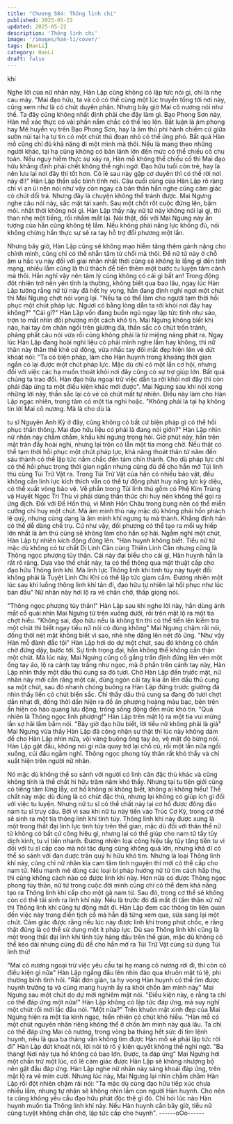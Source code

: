 ```yaml
---
title: "Chương 584: Thông linh chi"
published: 2025-05-22
updated: 2025-05-22
description: 'Thông linh chi'
image: '/images/han-li/cover/'
tags: [HanLi]
category: HanLi
draft: false
---
```


khí

Nghe lời của nữ nhân này, Hàn Lập cũng không có lập tức nói gì,
chỉ là nhẹ cau mày.
"Mai đạo hữu, ta và cô có thể cùng một lúc truyền tống tới nơi này,
cũng xem như là có chút duyên phận. Nhưng bây giờ Mai cô
nương nói như thế. Ta đây cũng không nhất định phải che đậy
làm gì. Bạo Phong Sơn này, Hàn mỗ xác thực có vài phần nắm
chắc có thể leo lên. Bất luận là âm phong hay Mê huyễn vụ trên
Bạo Phong Sơn, hay là âm thú phi hành chiếm cứ giữa sườn núi
tại hạ tự tin có một chút thủ đoạn nhỏ có thể ứng phó. Bất quá
Hàn mỗ cũng chỉ đủ khả năng đi một mình mà thôi. Nếu là mang
theo những người khác, tại hạ cũng không có bản lãnh lớn đến
mức có thể chiếu cố chu toàn. Nếu nguy hiểm thực sự xảy ra,
Hàn mỗ không thể chiếu cố thì Mai đạo hữu khẳng định phải chết
không thể nghi ngờ. Đạo hữu tuổi còn trẻ, hay là nên lưu lại nơi
đây thì tốt hơn. Có lẽ sau này gặp cơ duyên thì có thể rời nơi này
đi!" Hàn Lập thần sắc bình tĩnh nói.
Câu cuối cùng của Hàn Lập rõ ràng chỉ vì an ủi nên nói như vậy
còn ngay cả bản thân hắn nghe cũng cảm giác có chút dối trá.
Nhưng đây là chuyện không thể tránh được.
Mai Ngưng nghe câu nói này, sắc mặt tái xanh. Sau một chốt rốt
cuộc đứng lên, bặm môi. nhất thời không nói gì.
Hàn Lập thấy này nữ tử này không nói lại gì, thì than nhẹ một
tiếng, rồi nhắm mắt lại.
Nói thật, đối với Mai Ngưng này ấn tượng của hắn cũng không tệ
lắm. Nếu không phải năng lực không đủ, nói không chừng hắn
thực sự sẽ ra tay hỗ trợ đối phương một lần.

Nhưng bây giờ, Hàn Lập cũng sẽ không mạo hiểm tăng thêm
gánh nặng cho chính mình, cũng chỉ có thể nhẫn tâm từ chối mà
thôi. Để nữ tử này ở chỗ âm u hắc vụ này đối với giai nhân nhất
thời cũng sẽ không lo lắng gì đến tính mạng, nhiều lắm cũng là
thử thách để tiến thêm một bước tu luyện tâm cảnh mà thôi.
Hắn nghĩ vậy nên tâm lý cũng không có cái gì bất an!
Trong động đột nhiên trở nên yên tĩnh lạ thường, không biết qua
bao lâu, ngay lúc Hàn Lập tưởng rằng nữ tử này đã hết hy vọng,
hắn đang định nghỉ ngơi một chút thì Mai Ngưng chợt nói vọng
lại.
"Nếu ta có thể làm cho ngươi tạm thời hồi phục một chút pháp
lực. Ngươi có bằng lòng dẫn ta rời khỏi nơi đây hay không?"
"Cái gì?" Hàn Lập vốn đang buồn ngủ ngay lập tức tỉnh như sáo,
trợn to mắt nhìn đối phương một cách khó tin.
Mai Ngưng không biết khi nào, hai tay ôm chân ngồi trên giường
đá, thần sắc có chút trốn tránh, phảng phất câu nói vừa rồi cũng
không phải là từ miệng nàng phát ra.
Ngay lúc Hàn Lập đang hoài nghi liệu có phải mình nghe lầm hay
không, thì nữ thân này thân thể khẽ cử động, vừa nhấc tay đôi
mắt đẹp hiện lên vẻ dứt khoát nói:
"Ta có biện pháp, làm cho Hàn huynh trong khoảng thời gian ngắn
có lại được một chút pháp lực. Mặc dù chỉ có một lần cơ hội,
nhưng đối với việc các hạ muốn thoát khỏi nơi đây cũng có sự trợ
giúp lớn. Bất quá chúng ta trao đổi. Hàn đạo hữu ngoại trừ việc
dẫn ta rời khỏi nơi đây thì còn phải đáp ứng ta một điều kiện khác
mới được".
Mai Ngưng sau khi nói xong những lời này, thần sắc lại có vẻ có
chút mất tự nhiên. Điều này làm cho Hàn Lập ngạc nhiên, trong
tâm có một tia nghi hoặc.
"Không phải là tại hạ không tin lời Mai cô nương. Mà là cho dù là

tu sĩ Nguyên Anh Kỳ ở đây, cũng không có bất cứ biện pháp gì có
thể hồi phục thần thông. Mai đạo hữu liệu có phải là đang nói
giỡn?" Hàn Lập nhìn nữ nhân này chằm chằm, khẩu khí ngưng
trọng hỏi.
Giờ phút này, hắn trên mặt tràn đầy hoài nghi, nhưng lại trộn có
lẫn một tia mong chờ.
Nếu thật có thể tạm thời hồi phục một chút pháp lực, khả năng
thoát thân từ năm đến sáu thành có thể lập tức nắm chắc đến tám
chín thành.
Cho dù pháp lực chỉ có thể hồi phục trong thời gian ngắn nhưng
cũng đủ để cho hắn mở Túi linh thú cùng Túi Trữ Vật ra.
Trong Túi Trữ Vật của hắn có nhiều bảo vật, đều không cần linh
lực kích thích vẫn có thể tự động phát huy năng lực kỳ diệu, có
thể xuất vòng bảo vệ.
Về phần trong Túi linh thú gồm có Phệ Kim Trùng và Huyết Ngọc
Tri Thù vì phải dùng thần thức chỉ huy nên không thể gọi ra ứng
địch. Đối với Đề Hồn thú, vì Minh Hồn Châu trong bụng nên có
thể miễn cưỡng chỉ huy một chút. Mà âm minh thú này mặc dù
không phải hồn phách lệ quỷ, nhưng cùng dạng là âm minh khí
ngưng tụ mà thành. Khẳng định hắn có thể dễ dàng chế trụ.
Cứ như vậy, đối phương có thể tạo ra mối uy hiếp lớn nhất là âm
thú cũng sẽ không làm cho hắn sợ hãi.
Ngẫm nghĩ một chút, Hàn Lập tự nhiên kích động đứng lên.
"Hàn huynh không biết. Tiểu nữ tử mặc dù không có tư chất Dị
Linh Căn cùng Thiên Linh Căn nhưng cũng là Thông ngọc
phượng tủy thân. Cái này đại biểu cho cái gì, Hàn huynh hẳn là
rất rõ ràng. Dựa vào thể chất này, ta có thể thông qua mật thuật
cấp cho đạo hữu Thông linh khí. Mà linh lực Thông linh khí tinh
túy này tuyệt đối không phải là Tuyệt Linh Chi Khí có thể lập tức
giam cầm. Đương nhiên một lúc sau khi luồng thông linh khí tản
đi, đạo hữu tự nhiên lại hồi phục như lúc ban đầu" Nữ nhân này
hơi lộ ra vẻ chần chờ, thấp giọng nói.

"Thông ngọc phượng tủy thân!" Hàn Lập sau khi nghe lời này, hắn
dùng ánh mắt cổ quái nhìn Mai Ngưng từ trên xuống dưới, rồi trên
mặt lộ ra một tia chợt hiểu.
"Không sai, đạo hữu nếu là không tin thì có thể tiến lên kiểm tra
một chút thì biết ngay tiểu nữ nói có đúng không" Mai Ngưng
chậm rãi nói, đồng thời nét mặt không biết vì sao, nhè nhẹ dâng
lên nét đỏ ửng.
"Như vậy Hàn mỗ đành đắc tội" Hàn Lập hơi do dự một chút, sau
đó không có chần chờ đứng dậy, bước tới.
Sự tình trọng đại, hắn không thể không cẩn thận một chút.
Mà lúc này, Mai Ngưng cũng cố gắng trấn định đứng lên vén một
ống tay áo, lộ ra cánh tay trắng như ngọc, mà ở phần trên cánh
tay này, Hàn Lập nhìn thấy một dấu thủ cung sa đỏ tươi.
Chờ Hàn Lập đến trước mặt, nữ nhân này mới cắn răng một cái,
dùng ngón cái tay kia ấn lên dấu thủ cung sa một chút, sau đó
nhanh chóng buông ra
Hàn Lập đứng trước giường đá nhìn thấy liền có chút biến sắc.
Chỉ thấy dấu thủ cung sa đang đỏ tươi chợt dần nhạt đi, đồng thời
dần hiện ra đồ án phượng hoàng màu bạc, bên trên ẩn hiện có
hào quang lưu động, trông sống động đến mức khó tin.
"Quả nhiên là Thông ngọc linh phượng!" Hàn Lập trên mặt lộ ra
một tia vui mừng lẫn sợ hãi lẩm bẩm nói. "Bây giờ đạo hữu biết,
lời tiểu nữ không phải là giả" Mai Ngưng vừa thấy Hàn Lập đã
công nhận sự thật thì lúc này không dám để cho Hàn Lập nhìn
nữa, vội vàng buông ống tay áo, vẻ mặt đỏ bừng nói.
Hàn Lập gật đầu, không nói gì nữa quay trở lại chỗ cũ, rồi một lần
nữa ngồi xuống, cúi đầu ngẫm nghĩ.
Thông ngọc phong tủy thân rất khó thấy và chỉ xuất hiện trên
người nữ nhân.

Nó mặc dù không thể so sánh với người có linh căn đặc thù khác
và cũng không tính là thể chất hi hữu trăm năm khó thấy. Nhưng
tại tu tiên giới cũng có tiếng tăm lừng lẫy, cơ hồ không ai không
biết, không ai không hiểu!
Thể chất này mặc dù đúng là có chút đặc thù, nhưng lại không có
giúp ích gì đối với việc tu luyện. Nhưng nữ tu sĩ có thể chất này lại
cơ hồ được đông đảo nam tu sĩ truy cầu. Bởi vì sau khi nữ tu này
tiến vào Trúc Cơ Kỳ, trong cơ thể sẽ sinh ra một tia thông linh khí
tinh túy.
Thông linh khí này được xưng là một trong thất đại linh lực tinh
túy trên thế gian, mặc dù đối với thân thể nữ tử không có bất cứ
công hiệu gì, nhưng lại có thể giúp cho nam tử tẩy tủy dịch kinh,
tu vi tiến nhanh.
Đương nhiên loại công hiệu tẩy tủy tăng tiến tu vi đối với tu sĩ cấp
cao mà nói tác dụng cũng không quá lớn, nhưng khả dĩ có thể so
sánh với đan dược trân quý hi hữu khó tìm.
Nhưng là loại Thông linh khí này, cũng chỉ nữ nhân kia cam tâm
tình nguyện thì mới có thể cấp cho nam tử. Nếu mạnh mẽ dùng
các loại bí pháp hướng nữ tử tìm cách hấp thụ, thì cũng không
cách nào có được linh khí này.
Hơn nữa có được Thông ngọc phong tủy thân, nữ tử trong cuộc
đời mình cũng chỉ có thể đem khả năng tạo ra Thông linh khí cấp
cho một gã nam tử. Sau đó, trong cơ thể sẽ không còn có thể tái
sinh ra linh khí này. Nếu là trước đó đã mất đi tấm thân xử nữ thì
Thông linh khí cũng tự động mất đi.
Hàn Lập đem các thông tin liên quan đến việc này trong điển tịch
cổ mà hẵn đã từng xem qua, sửa sang lại một chút.
Cảm giác được rằng nếu lúc này được linh khí trong phút chốc, e
rằng thật đúng là có thể sử dụng một ít pháp lực. Dù sao Thông
linh khí cũng là một trong thất đại linh khí tinh túy hàng đầu trên
thế gian, mặc dù không có thể kéo dài nhưng cũng đủ để cho hắn
mở ra Túi Trữ Vật cùng sử dụng Túi linh thú!

"Mai cô nương ngoại trừ việc yêu cầu tại hạ mang cô nương rời đi,
thì còn có điều kiện gì nữa" Hàn Lập ngẩng đầu lên nhìn đảo qua
khuôn mặt tú lệ, phi thường bình tĩnh hỏi.
"Rất đơn giản, ta hy vọng Hàn huynh có thể tìm được huynh
trưởng ta và cùng mang huynh ấy ra khỏi chốn âm minh này" Mai
Ngưng sau một chút do dự mới nghiêm mặt nói.
"Điều kiện này, e rằng ta chỉ có thể đáp ứng một nửa!" Hàn Lập
không có lập tức đáp ứng, mà suy nghĩ một chút rồi mới lắc đầu
nói.
"Một nửa?" Trên khuôn mặt xinh đẹp của Mai Ngưng hiện ra một
tia kinh ngạc, hiển nhiên có chút khó hiểu.
"Hàn mỗ có một chút nguyên nhân riêng không thể ở chốn âm
minh này quá lâu. Ta chỉ có thể đáp ứng Mai cô nương, trong
vòng ba tháng hết sức đi tìm lệnh huynh, nếu là qua ba tháng vẫn
không tìm được Hàn mỗ sẽ phải lập tức rời đi" Hàn Lập dứt khoát
nói, lời nói tỏ rõ ý kiên quyết không thể nghi ngờ.
"Ba tháng! Nơi này tựa hồ không có bao lớn. Được, ta đáp ứng"
Mai Ngưng hơi một chần trừ một lúc, có lẽ cảm giác được Hàn
Lập sẽ không nhượng bộ nên gật đầu đáp ứng.
Hàn Lập nghe nữ nhân này sảng khoái đáp ứng, trên mặt lộ ra vẻ
mỉm cười. Nhưng lúc này, Mai Ngưng lại nhìn chằm chằm Hàn
Lập rồi đột nhiên chậm rãi nói:
"Ta mặc dù cùng đạo hữu tiếp xúc chưa nhiều lắm, nhưng tự nhận
sẽ không nhìn lầm con người Hàn huynh. Cho nên ta cũng không
yêu cầu đạo hữu phát độc thệ gì đó. Chỉ hỏi lúc nào Hàn huynh
muốn tia Thông linh khí này. Nếu Hàn huynh cần bây giờ, tiểu nữ
cũng tuyệt không chần chờ, lập tức cấp cho huynh".
------oOo------
